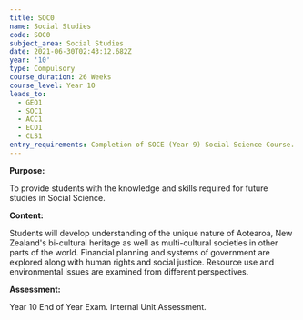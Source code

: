 ```yaml
---
title: SOC0
name: Social Studies
code: SOC0
subject_area: Social Studies
date: 2021-06-30T02:43:12.682Z
year: '10'
type: Compulsory
course_duration: 26 Weeks
course_level: Year 10
leads_to:
  - GEO1
  - SOC1
  - ACC1
  - ECO1
  - CLS1
entry_requirements: Completion of SOCE (Year 9) Social Science Course.
---
```

**Purpose:**

To provide students with the knowledge and skills required for future studies in Social Science.

**Content:**

Students will develop understanding of the unique nature of Aotearoa, New Zealand's bi-cultural heritage as well as multi-cultural societies in other parts of the world. Financial planning and systems of government are explored along with human rights and social justice. Resource use and environmental issues are examined from different perspectives.

**Assessment:**

Year 10 End of Year Exam. Internal Unit Assessment.
